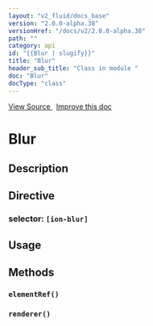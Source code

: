 ```yaml
---
layout: "v2_fluid/docs_base"
version: "2.0.0-alpha.38"
versionHref: "/docs/v2/2.0.0-alpha.38"
path: ""
category: api
id: "{{Blur | slugify}}"
title: "Blur"
header_sub_title: "Class in module "
doc: "Blur"
docType: "class"
---
```





<div class="improve-docs">
  <a href='http://github.com/driftyco/ionic2/tree/master/ionic/components/blur/blur.ts#L0'>
    View Source
  </a>
  &nbsp;
  <a href='http://github.com/driftyco/ionic2/edit/master/ionic/components/blur/blur.ts#L0'>
    Improve this doc
  </a>

  <!-- TODO(drewrygh, perrygovier): render this block in the correct location, markup identical to component docs -->

</div>




<h1 class="api-title">


Blur






</h1>






<h2>Description</h2>



<h2>Directive</h2>
<h3>selector: <code>[ion-blur]</code></h3>
<h2>Usage</h2>





<h2>Methods</h2>

<div id="elementRef"></div>

<h3>
<code>elementRef()</code>

</h3>












<div id="renderer"></div>

<h3>
<code>renderer()</code>

</h3>










<!-- end content block -->


<!-- end body block -->

